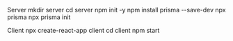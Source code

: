 Server
mkdir server
cd server
npm init -y
npm install prisma --save-dev
npx prisma
npx prisma init

Client
npx create-react-app client
cd client
npm start
